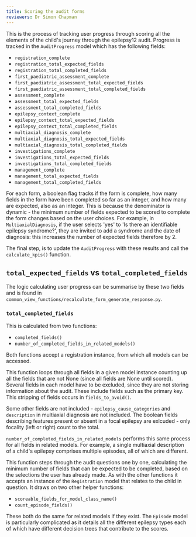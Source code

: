 ```yaml
---
title: Scoring the audit forms
reviewers: Dr Simon Chapman
---
```


This is the process of tracking user progress through scoring all the elements of the child's journey through the epilepsy12 audit. Progress is tracked in the ```AuditProgress``` model which has the following fields:

- ```registration_complete```
- ```registration_total_expected_fields```
- ```registration_total_completed_fields```
- ```first_paediatric_assessment_complete```
- ```first_paediatric_assessment_total_expected_fields```
- ```first_paediatric_assessment_total_completed_fields```
- ```assessment_complete```
- ```assessment_total_expected_fields```
- ```assessment_total_completed_fields```
- ```epilepsy_context_complete```
- ```epilepsy_context_total_expected_fields```
- ```epilepsy_context_total_completed_fields```
- ```multiaxial_diagnosis_complete```
- ```multiaxial_diagnosis_total_expected_fields```
- ```multiaxial_diagnosis_total_completed_fields```
- ```investigations_complete```
- ```investigations_total_expected_fields```
- ```investigations_total_completed_fields```
- ```management_complete```
- ```management_total_expected_fields```
- ```management_total_completed_fields```

For each form, a boolean flag tracks if the form is complete, how many fields in the form have been completed so far as an integer, and how many are expected, also as an integer. This is because the denominator is dynamic - the minimum number of fields expected to be scored to complete the form changes based on the user choices. For example, in ```MultiaxialDiagnosis```, if the user selects 'yes' to 'Is there an identifiable epilepsy syndrome?', they are invited to add a syndrome and the date of diagnosis: this increases the number of expected fields therefore by 2.

The final step, is to update the ```AuditProgress``` with these results and call the ```calculate_kpis()``` function.

## ```total_expected_fields``` vs ```total_completed_fields```

The logic calculating user progress can be summarise by these two fields and is found in ```common_view_functions/recalculate_form_generate_response.py```.

### ```total_completed_fields```

This is calculated from two functions:

- ```completed_fields()```
- ```number_of_completed_fields_in_related_models()```

Both functions accept a registration instance, from which all models can be accessed.

This function loops through all fields in a given model instance counting up all the fields that are not None (since all fields are None until scored). Several fields in each model have to be excluded, since they are not storing information about the audit. These include fields such as the primary key. This stripping of fields occurs in ```fields_to_avoid()```.

Some other fields are not included - ```epilepsy_cause_categories``` and ```description``` in multiaxial diagnosis are not included. The boolean fields describing features present or absent in a focal epilepsy are exlcuded - only focality (left or right) count to the total.

```number_of_completed_fields_in_related_models``` performs this same process for all fields in related models. For example, a single multiaxial description of a child's epilepsy comprises multiple episodes, all of which are different. 

This function steps through the audit questions one by one, calculating the minimum number of fields that can be expected to be completed, based on the selections the user has already made. As with the other functions it accepts an instance of the ```Registration``` model that relates to the child in question. It draws on two other helper functions:

- ```scoreable_fields_for_model_class_name()```
- ```count_episode_fields()```

These both do the same for related models if they exist. The ```Episode``` model is particularly complicated as it details all the different epilepsy types each of which have different decision trees that contribute to the scores.

